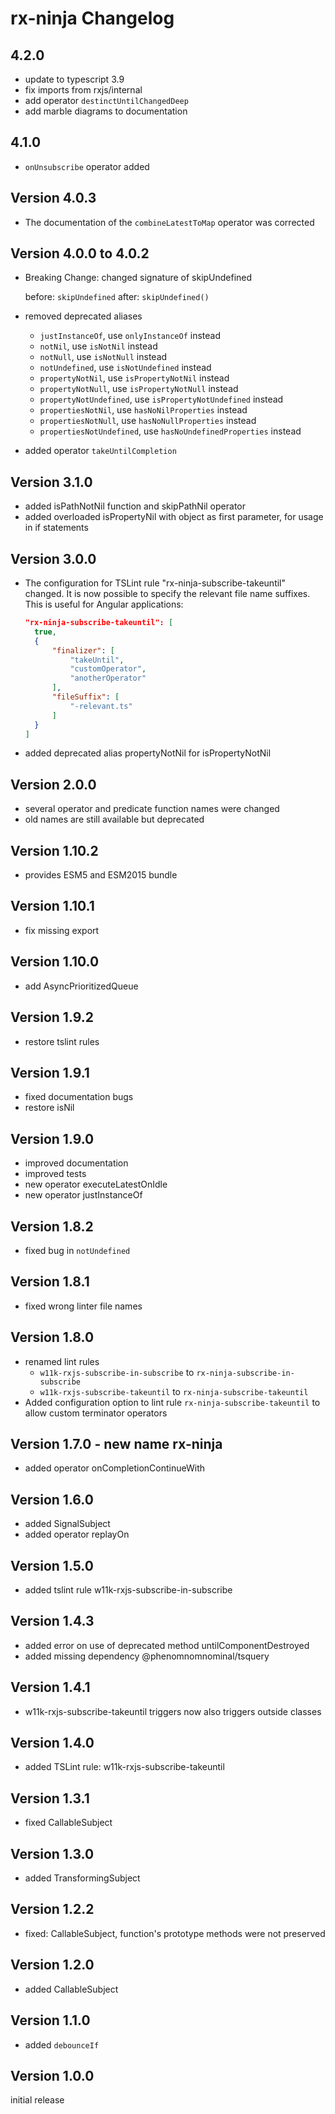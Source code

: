 # rx-ninja Changelog

## 4.2.0

* update to typescript 3.9
* fix imports from rxjs/internal
* add operator ```destinctUntilChangedDeep```
* add marble diagrams to documentation

## 4.1.0

* ```onUnsubscribe``` operator added

## Version 4.0.3

* The documentation of the ```combineLatestToMap``` operator was corrected

## Version 4.0.0 to 4.0.2

* Breaking Change: changed signature of skipUndefined

  before: ```skipUndefined```
  after: ```skipUndefined()```
  
* removed deprecated aliases
  * ```justInstanceOf```, use ```onlyInstanceOf``` instead
  * ```notNil```, use ```isNotNil``` instead
  * ```notNull```, use ```isNotNull``` instead
  * ```notUndefined```, use ```isNotUndefined``` instead
  * ```propertyNotNil```, use ```isPropertyNotNil``` instead
  * ```propertyNotNull```, use ```isPropertyNotNull``` instead
  * ```propertyNotUndefined```, use ```isPropertyNotUndefined``` instead
  * ```propertiesNotNil```, use ```hasNoNilProperties``` instead
  * ```propertiesNotNull```, use ```hasNoNullProperties``` instead
  * ```propertiesNotUndefined```, use ```hasNoUndefinedProperties``` instead
  
* added operator ```takeUntilCompletion```

## Version 3.1.0

* added isPathNotNil function and skipPathNil operator
* added overloaded isPropertyNil with object as first parameter, for usage in if statements 

## Version 3.0.0

- The configuration for TSLint rule "rx-ninja-subscribe-takeuntil" changed. It is now possible to specify the relevant file name suffixes. This is useful for Angular applications:

  ```json
  "rx-ninja-subscribe-takeuntil": [
    true,
    {
        "finalizer": [
            "takeUntil",
            "customOperator",
            "anotherOperator"
        ],
        "fileSuffix": [
            "-relevant.ts"
        ]
    }
  ]
  ```

- added deprecated alias propertyNotNil for isPropertyNotNil


## Version 2.0.0

- several operator and predicate function names were changed
- old names are still available but deprecated

## Version 1.10.2

- provides ESM5 and ESM2015 bundle

## Version 1.10.1

- fix missing export

## Version 1.10.0

- add AsyncPrioritizedQueue

## Version 1.9.2

- restore tslint rules

## Version 1.9.1

- fixed documentation bugs
- restore isNil

## Version 1.9.0

- improved documentation
- improved tests
- new operator executeLatestOnIdle
- new operator justInstanceOf

## Version 1.8.2

- fixed bug in `notUndefined`


## Version 1.8.1

- fixed wrong linter file names


## Version 1.8.0

- renamed lint rules
    - `w11k-rxjs-subscribe-in-subscribe` to `rx-ninja-subscribe-in-subscribe`
    - `w11k-rxjs-subscribe-takeuntil` to `rx-ninja-subscribe-takeuntil`
- Added configuration option to lint rule `rx-ninja-subscribe-takeuntil` to allow custom terminator operators 


## Version 1.7.0 - new name rx-ninja

- added operator onCompletionContinueWith

## Version 1.6.0

- added SignalSubject
- added operator replayOn


## Version 1.5.0

- added tslint rule w11k-rxjs-subscribe-in-subscribe


## Version 1.4.3

- added error on use of deprecated method untilComponentDestroyed 
- added missing dependency @phenomnomnominal/tsquery


## Version 1.4.1

- w11k-rxjs-subscribe-takeuntil triggers now also triggers outside classes


## Version 1.4.0

- added TSLint rule: w11k-rxjs-subscribe-takeuntil


## Version 1.3.1

- fixed CallableSubject


## Version 1.3.0

- added TransformingSubject


## Version 1.2.2

- fixed: CallableSubject, function's prototype methods were not preserved


## Version 1.2.0

- added CallableSubject


## Version 1.1.0

- added `debounceIf`


## Version 1.0.0

initial release
